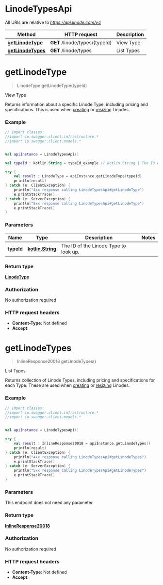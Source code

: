 # LinodeTypesApi

All URIs are relative to *https://api.linode.com/v4*

Method | HTTP request | Description
------------- | ------------- | -------------
[**getLinodeType**](LinodeTypesApi.md#getLinodeType) | **GET** /linode/types/{typeId} | View Type
[**getLinodeTypes**](LinodeTypesApi.md#getLinodeTypes) | **GET** /linode/types | List Types




<a name="getLinodeType"></a>
# **getLinodeType**
> LinodeType getLinodeType(typeId)

View Type

Returns information about a specific Linode Type, including pricing and specifications. This is used when [creating](/#operation/createLinodeInstance) or [resizing](/#operation/resizeLinodeInstance) Linodes. 

### Example
```kotlin
// Import classes:
//import io.swagger.client.infrastructure.*
//import io.swagger.client.models.*


val apiInstance = LinodeTypesApi()

val typeId : kotlin.String = typeId_example // kotlin.String | The ID of the Linode Type to look up.

try {
    val result : LinodeType = apiInstance.getLinodeType(typeId)
    println(result)
} catch (e: ClientException) {
    println("4xx response calling LinodeTypesApi#getLinodeType")
    e.printStackTrace()
} catch (e: ServerException) {
    println("5xx response calling LinodeTypesApi#getLinodeType")
    e.printStackTrace()
}
```

### Parameters

Name | Type | Description  | Notes
------------- | ------------- | ------------- | -------------
 **typeId** | [**kotlin.String**](.md)| The ID of the Linode Type to look up. |


### Return type

[**LinodeType**](LinodeType.md)

### Authorization

No authorization required

### HTTP request headers

 - **Content-Type**: Not defined
 - **Accept**: 


<a name="getLinodeTypes"></a>
# **getLinodeTypes**
> InlineResponse20018 getLinodeTypes()

List Types

Returns collection of Linode Types, including pricing and specifications for each Type. These are used when [creating](/#operation/createLinodeInstance) or [resizing](/#operation/resizeLinodeInstance) Linodes. 

### Example
```kotlin
// Import classes:
//import io.swagger.client.infrastructure.*
//import io.swagger.client.models.*


val apiInstance = LinodeTypesApi()

try {
    val result : InlineResponse20018 = apiInstance.getLinodeTypes()
    println(result)
} catch (e: ClientException) {
    println("4xx response calling LinodeTypesApi#getLinodeTypes")
    e.printStackTrace()
} catch (e: ServerException) {
    println("5xx response calling LinodeTypesApi#getLinodeTypes")
    e.printStackTrace()
}
```

### Parameters
This endpoint does not need any parameter.


### Return type

[**InlineResponse20018**](InlineResponse20018.md)

### Authorization

No authorization required

### HTTP request headers

 - **Content-Type**: Not defined
 - **Accept**: 



